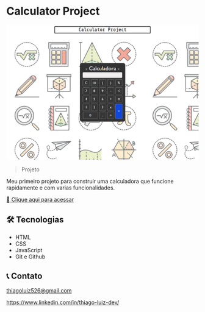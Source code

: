 # Calculator Project

![preview](./.github/previewCalc.png)

> Projeto

Meu primeiro projeto para construir uma calculadora que funcione rapidamente e com varias funcionalidades.

[🔗 Clique aqui para acessar](https://thiagodevluiz.github.io/Calculator-Project/)

## 🛠️ Tecnologias

- HTML
- CSS
- JavaScript
- Git e Github

## 📞 Contato

thiagoluiz526@gmail.com

https://www.linkedin.com/in/thiago-luiz-dev/
